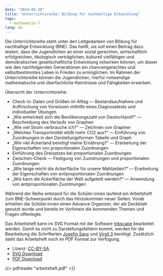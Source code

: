 ```yaml
---
date: "2024-03-20"
title: "Unterrichtsreihe: Bildung für nachhaltige Entwicklung"
tags:
  - mathematik-7
lang: de
---
```


Die Unterrichtsreihe steht unter den Leitgedanken von Bildung für nachhaltige Entwicklung
(BNE). Das heißt, sie soll einen Beitrag dazu leisten, dass die Jugendlichen an einer sozial gerechten, wirtschaftlich erfolgreichen, ökologisch verträglichen, kulturell vielfältigen und demokratischen gesellschaftliche Entwicklung mitwirken können, um dieser wie den nachfolgenden Generationen ein chancengerechtes und selbstbestimmtes Leben in Frieden zu ermöglichen. Im Rahmen der Unterrichtsreihe können die Jugendlichen, hierfür notwendige mathematische und überfachliche Kenntnisse und Fähigkeiten erwerben.

<!--more-->

Übersicht der Unterrichtsreihe:

- Check-in: Daten und Größen im Alltag — Bestandsaufnahme und Auffrischung von Vorwissen mithilfe eines Diagnosetests und individueller Übungen
- „Wie entwickelt sich die Bevölkerungszahl von Deutschland?“ — Beschreibung des Verlaufs von Graphen
- „Wie viel Strom verbrauche ich?“ — Zeichnen von Graphen
- „Welches Transportmittel stößt mehr CO2 aus?“ — Einführung von Zuordnungen in den Darstellungsformen Tabelle und Graph
- „Wie viel Ackerland benötigt meine Ernährung?“ — Erarbeitung der Eigenschaften von proportionalen Zuordnungen
- Einführung des Dreisatzes bei proportionalen Zuordnungen
- Zwischen-Check — Festigung von Zuordnungen und proportionalen Zuordnungen
- „Wie lange reicht die Ackerfläche für unsere Mahlzeiten?“ — Erarbeitung der Eigenschaften von antiproportionalen Zuordnungen
- „Wie kann die Ackerfläche der Welt aufgeteilt werden?“ — Anwendung von antiproportionalen Zuordnungen

Während der Reihe entstand für die Schüler:innen laufend ein Arbeitsheft zum BNE-Schwerpunkt durch das Hinzukommen neuer Seiten. Vorab erhielten die Schüler:innen einen Advance Organizer, der als Deckblatt genutzt wurde und bereits im Vorhinein die kommenden Themen und Fragen offenlegte.

Das Arbeitsheft kann im SVG Format mit der Software [Inkscape](https://inkscape.org/de/) bearbeitet werden. Damit es nicht zu Darstellungsfehlern kommt, werden für die Bearbeitung die Schriftarten [Josefin Sans](https://font.download/font/josefin-sans) und [Virgil 3](https://virgil.excalidraw.com/) benötigt.
Zusätzlich steht das Arbeitsheft noch im PDF Format zur Verfügung.

- Lizenz: [CC-BY-SA](https://creativecommons.org/licenses/by-sa/4.0/)
- [SVG Download](arbeitsheft.svg)
- [PDF Download](arbeitsheft.pdf)

{{< pdfreader "arbeitsheft.pdf" >}}
